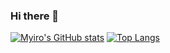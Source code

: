 ### Hi there 👋
[![Myiro's GitHub stats](https://github-readme-stats.vercel.app/api?username=myiro&&theme=aura&&show_icons=true&&count_private=true)](https://github.com/anuraghazra/github-readme-stats)
[![Top Langs](https://github-readme-stats.vercel.app/api/top-langs/?username=Myiro&langs_count=3&theme=aura&count_private=true)](https://github.com/anuraghazra/github-readme-stats)
<!--
**Myiro/myiro** is a ✨ _special_ ✨ repository because its `README.md` (this file) appears on your GitHub profile.

Here are some ideas to get you started:

- 🔭 I’m currently working on ...
- 🌱 I’m currently learning ...
- 👯 I’m looking to collaborate on ...
- 🤔 I’m looking for help with ...
- 💬 Ask me about ...
- 📫 How to reach me: ...
- 😄 Pronouns: ...
- ⚡ Fun fact: ...
-->

